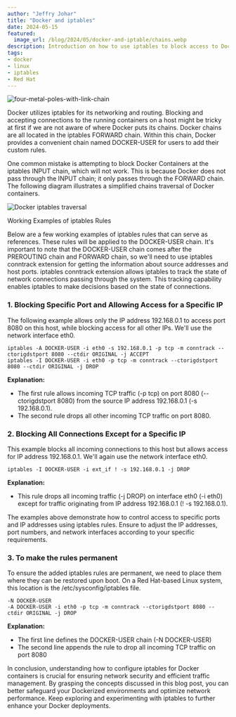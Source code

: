 ```yaml
---
author: "Jeffry Johar"
title: "Docker and iptables"
date: 2024-05-15
featured:
  image_url: /blog/2024/05/docker-and-iptable/chains.webp
description: Introduction on how to use iptables to block access to Docker containers. 
tags:
- docker
- linux
- iptables
- Red Hat
---
```

![four-metal-poles-with-link-chain](/blog/2024/05/docker-and-iptables/chains.webp)

<!-- https://www.pexels.com/photo/four-metal-poles-with-link-chains-754113/ -->

Docker utilizes iptables for its networking and routing. Blocking and accepting connections to the running containers on a host might be tricky at first if we are not aware of where Docker puts its chains. Docker chains are all located in the iptables FORWARD chain. Within this chain, Docker provides a convenient chain named DOCKER-USER for users to add their custom rules.

One common mistake is attempting to block Docker Containers at the iptables INPUT chain, which will not work. This is because Docker does not pass through the INPUT chain; it only passes through the FORWARD chain. The following diagram illustrates a simplified chains traversal of Docker containers.

![Docker iptables traversal](/blog/2024/05/docker-and-iptables/traversal.webp)

Working Examples of iptables Rules

Below are a few working examples of iptables rules that can serve as references. These rules will be applied to the DOCKER-USER chain. It's important to note that the DOCKER-USER chain comes after the PREROUTING chain and FORWARD chain, so we'll need to use iptables conntrack extension for getting the information about source addresses and host ports. iptables conntrack extension allows iptables to track the state of network connections passing through the system. This tracking capability enables iptables to make decisions based on the state of connections.

###  1. Blocking Specific Port and Allowing Access for a Specific IP

The following example allows only the IP address 192.168.0.1 to access port 8080 on this host, while blocking access for all other IPs. We'll use the network interface eth0.

```plain
iptables -A DOCKER-USER -i eth0 -s 192.168.0.1 -p tcp -m conntrack --ctorigdstport 8080 --ctdir ORIGINAL -j ACCEPT
iptables -I DOCKER-USER -i eth0 -p tcp -m conntrack --ctorigdstport 8080 --ctdir ORIGINAL -j DROP
```

**Explanation:**

- The first rule allows incoming TCP traffic (-p tcp) on port 8080 (--ctorigdstport 8080) from the source IP address 192.168.0.1 (-s 192.168.0.1).
- The second rule drops all other incoming TCP traffic on port 8080.

### 2. Blocking All Connections Except for a Specific IP

This example blocks all incoming connections to this host but allows access for IP address 192.168.0.1. We'll again use the network interface eth0.
```plain
iptables -I DOCKER-USER -i ext_if ! -s 192.168.0.1 -j DROP
```

**Explanation:**
- This rule drops all incoming traffic (-j DROP) on interface eth0 (-i eth0) except for traffic originating from IP address 192.168.0.1 (! -s 192.168.0.1).

The examples above demonstrate how to control access to specific ports and IP addresses using iptables rules. Ensure to adjust the IP addresses, port numbers, and network interfaces according to your specific requirements. 

### 3. To make the rules permanent
To ensure the added iptables rules are permanent, we need to place them where they can be restored upon boot. On a Red Hat-based Linux system, this location is the /etc/sysconfig/iptables file.
```plain
-N DOCKER-USER
-A DOCKER-USER -i eth0 -p tcp -m conntrack --ctorigdstport 8080 --ctdir ORIGINAL -j DROP
```

**Explanation:**
- The first line defines the DOCKER-USER chain (-N DOCKER-USER)
- The second line appends the rule to drop all incoming TCP traffic on port 8080

In conclusion, understanding how to configure iptables for Docker containers is crucial for ensuring network security and efficient traffic management. By grasping the concepts discussed in this blog post, you can better safeguard your Dockerized environments and optimize network performance. Keep exploring and experimenting with iptables to further enhance your Docker deployments.


